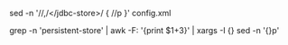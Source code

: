 sed -n '/<jdbc-store>/,/<\/jdbc-store>/ { /<target>/p }' config.xml


grep -n 'persistent-store' <file> | awk -F: '{print $1+3}' | xargs -I {} sed -n '{}p' <file>

